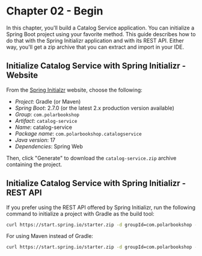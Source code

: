 # Chapter 02 - Begin

In this chapter, you'll build a Catalog Service application. You can initialize a Spring Boot project using your
favorite method. This guide describes how to do that with the Spring Initializr application and with its REST API.
Either way, you'll get a zip archive that you can extract and import in your IDE.

## Initialize Catalog Service with Spring Initializr - Website

From the [Spring Initialzr](https://start.spring.io/) website, choose the following:

* _Project_: Gradle (or Maven)
* _Spring Boot_: 2.7.0 (or the latest 2.x production version available)
* _Group_: `com.polarbookshop`
* _Artifact_: `catalog-service`
* _Name_: catalog-service
* _Package name_: `com.polarbookshop.catalogservice`
* _Java version_: 17
* _Dependencies_: Spring Web

Then, click "Generate" to download the `catalog-service.zip` archive containing the project.

## Initialize Catalog Service with Spring Initializr - REST API

If you prefer using the REST API offered by Spring Initializr, run the following command to initialize a project with Gradle as the build tool:

```bash
curl https://start.spring.io/starter.zip -d groupId=com.polarbookshop -d artifactId=catalog-service -d name=catalog-service -d packageName=com.polarbookshop.catalogservice -d dependencies=web -d javaVersion=17 -d bootVersion=2.7.0 -d type=gradle-project -o catalog-service.zip
```

For using Maven instead of Gradle:

```bash
curl https://start.spring.io/starter.zip -d groupId=com.polarbookshop -d artifactId=catalog-service -d name=catalog-service -d packageName=com.polarbookshop.catalogservice -d dependencies=web -d javaVersion=17 -d bootVersion=2.7.0 -o catalog-service.zip
```
